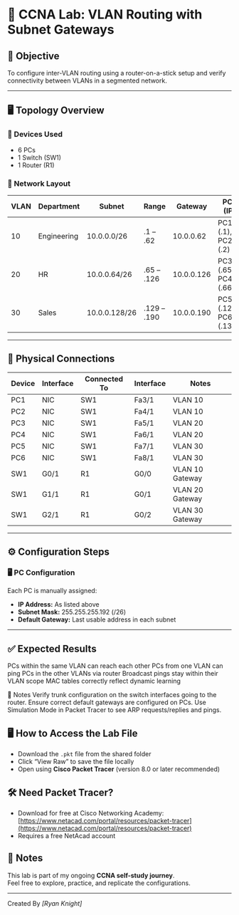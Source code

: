 # 🧪 CCNA Lab: VLAN Routing with Subnet Gateways

## 🧠 Objective
To configure inter-VLAN routing using a router-on-a-stick setup and verify connectivity between VLANs in a segmented network.

---

## 🖥️ Topology Overview

### 📡 Devices Used
- 6 PCs
- 1 Switch (SW1)
- 1 Router (R1)

### 🧩 Network Layout

| VLAN | Department  | Subnet            | Range             | Gateway       | PCs (IP)          |
|------|-------------|-------------------|-------------------|---------------|-------------------|
| 10   | Engineering | 10.0.0.0/26       | .1 – .62          | 10.0.0.62     | PC1 (.1), PC2 (.2) |
| 20   | HR          | 10.0.0.64/26      | .65 – .126        | 10.0.0.126    | PC3 (.65), PC4 (.66) |
| 30   | Sales       | 10.0.0.128/26     | .129 – .190       | 10.0.0.190    | PC5 (.129), PC6 (.130) |

---

## 🔌 Physical Connections

| Device     | Interface | Connected To     | Interface | Notes               |
|------------|-----------|------------------|-----------|---------------------|
| PC1        | NIC       | SW1              | Fa3/1     | VLAN 10             |
| PC2        | NIC       | SW1              | Fa4/1     | VLAN 10             |
| PC3        | NIC       | SW1              | Fa5/1     | VLAN 20             |
| PC4        | NIC       | SW1              | Fa6/1     | VLAN 20             |
| PC5        | NIC       | SW1              | Fa7/1     | VLAN 30             |
| PC6        | NIC       | SW1              | Fa8/1     | VLAN 30             |
| SW1        | G0/1      | R1               | G0/0      | VLAN 10 Gateway     |
| SW1        | G1/1      | R1               | G0/1      | VLAN 20 Gateway     |
| SW1        | G2/1      | R1               | G0/2      | VLAN 30 Gateway     |

---

## ⚙️ Configuration Steps

### 🖥️ PC Configuration
Each PC is manually assigned:
- **IP Address:** As listed above
- **Subnet Mask:** 255.255.255.192 (/26)
- **Default Gateway:** Last usable address in each subnet

---

## ✅ Expected Results
PCs within the same VLAN can reach each other
PCs from one VLAN can ping PCs in the other VLANs via router
Broadcast pings stay within their VLAN scope
MAC tables correctly reflect dynamic learning

📎 Notes
Verify trunk configuration on the switch interfaces going to the router.
Ensure correct default gateways are configured on PCs.
Use Simulation Mode in Packet Tracer to see ARP requests/replies and pings.

## 🖥️ How to Access the Lab File
- Download the `.pkt` file from the shared folder
- Click “View Raw” to save the file locally
- Open using **Cisco Packet Tracer** (version 8.0 or later recommended)

## 🛠️ Need Packet Tracer?
- Download for free at Cisco Networking Academy:  
  [https://www.netacad.com/portal/resources/packet-tracer](https://www.netacad.com/portal/resources/packet-tracer)  
- Requires a free NetAcad account

## 🧠 Notes
This lab is part of my ongoing **CCNA self-study journey**.  
Feel free to explore, practice, and replicate the configurations.

---
Created By *[Ryan Knight]*



